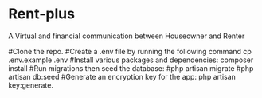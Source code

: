 # Rent-plus
A Virtual and financial communication between Houseowner and Renter

#Clone the repo.
#Create a .env file by running the following command cp .env.example .env
#Install various packages and dependencies: composer install
#Run migrations then seed the database:
#php artisan migrate
#php artisan db:seed
#Generate an encryption key for the app: php artisan key:generate.

